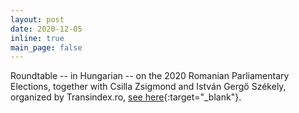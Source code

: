 ```yaml
---
layout: post
date: 2020-12-05
inline: true
main_page: false
---
```


Roundtable -- in Hungarian -- on the 2020 Romanian Parliamentary Elections, together with Csilla Zsigmond and István Gergő Székely, organized by Transindex.ro, [see here](https://fb.me/e/XYakKfGD){:target="_blank"}.
